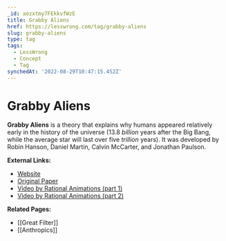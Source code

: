 ```yaml
---
_id: aozxtmy7FEkkvfWzE
title: Grabby Aliens
href: https://lesswrong.com/tag/grabby-aliens
slug: grabby-aliens
type: tag
tags:
  - LessWrong
  - Concept
  - Tag
synchedAt: '2022-08-29T10:47:15.452Z'
---
```


# Grabby Aliens

**Grabby Aliens** is a theory that explains why humans appeared relatively early in the history of the universe (13.8 *billion* years after the Big Bang, while the average star will last over five *trillion* years). It was developed by Robin Hanson, Daniel Martin, Calvin McCarter, and Jonathan Paulson.

**External Links:**

- [Website](https://grabbyaliens.com/)
- [Original Paper](https://arxiv.org/abs/2102.01522)
- [Video by Rational Animations (part 1)](https://youtu.be/l3whaviTqqg)
- [Video by Rational Animations (part 2)](https://youtu.be/LceY7nhi6j4)

**Related Pages:**

- [[Great Filter]]
- [[Anthropics]]
